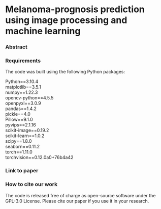 # Melanoma-prognosis prediction using image processing and machine learning


### Abstract


### Requirements

The code was built using the following Python packages:

Python==3.10.4<br />
matplotlib==3.5.1<br />
numpy==1.22.3<br />
opencv-python==4.5.5<br />
openpyxl==3.0.9<br />
pandas==1.4.2<br />
pickle==4.0<br />
Pillow==9.1.0<br />
pyvips==2.1.16<br />
scikit-image==0.19.2<br />
scikit-learn==1.0.2<br />
scipy==1.8.0<br />
seaborn==0.11.2<br />
torch==1.11.0<br />
torchvision==0.12.0a0+76b4a42

### Link to paper


### How to cite our work
The code is released free of charge as open-source software under the GPL-3.0 License. Please cite our paper if you use it in your research.
```

```
